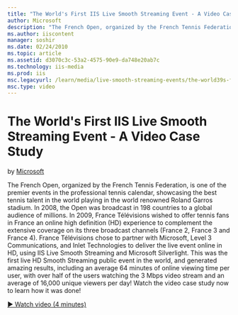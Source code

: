 ```yaml
---
title: "The World's First IIS Live Smooth Streaming Event - A Video Case Study | Microsoft Docs"
author: Microsoft
description: "The French Open, organized by the French Tennis Federation, is one of the premier events in the professional tennis calendar, showcasing the best tennis tale..."
ms.author: iiscontent
manager: soshir
ms.date: 02/24/2010
ms.topic: article
ms.assetid: d3070c3c-53a2-4575-90e9-da748e20ab7c
ms.technology: iis-media
ms.prod: iis
msc.legacyurl: /learn/media/live-smooth-streaming-events/the-world39s-first-iis-live-smooth-streaming-event-a-video-case-study
msc.type: video
---
```

The World's First IIS Live Smooth Streaming Event - A Video Case Study
====================
by [Microsoft](https://github.com/Microsoft)

The French Open, organized by the French Tennis Federation, is one of the premier events in the professional tennis calendar, showcasing the best tennis talent in the world playing in the world renowned Roland Garros stadium. In 2008, the Open was broadcast in 198 countries to a global audience of millions. In 2009, France Télévisions wished to offer tennis fans in France an online high definition (HD) experience to complement the extensive coverage on its three broadcast channels (France 2, France 3 and France 4). France Télévisions chose to partner with Microsoft, Level 3 Communications, and Inlet Technologies to deliver the live event online in HD, using IIS Live Smooth Streaming and Microsoft Silverlight. This was the first live HD Smooth Streaming public event in the world, and generated amazing results, including an average 64 minutes of online viewing time per user, with over half of the users watching the 3 Mbps video stream and an average of 16,000 unique viewers per day! Watch the video case study now to learn how it was done!

[&#9654; Watch video (4 minutes)](https://channel9.msdn.com/Blogs/IIS-NET-Site-Videos/the-world39s-first-iis-live-smooth-streaming-event-a-video-case-study)